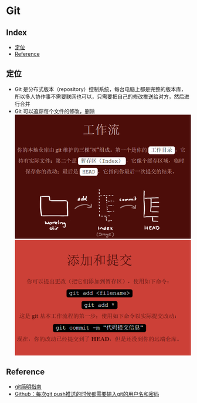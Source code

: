 Git
===

Index
---
- [定位](#定位)
- [Reference](#Reference)

## 定位
- Git 是分布式版本（repository）控制系统，每台电脑上都是完整的版本库，所以多人协作事不需要联网也可以，只需要把自己的修改推送给对方，然后进行合并
- Git 可以追踪每个文件的修改，删除
![示例](../图片/git工作流.png)</br>
![示例](../图片/git添加和提交.png)

## Reference
- [git简明指南](https://www.runoob.com/manual/git-guide/)
- [Github：每次git push推送的时候都需要输入git的用户名和密码](https://blog.csdn.net/whbing1471/article/details/52066688)
